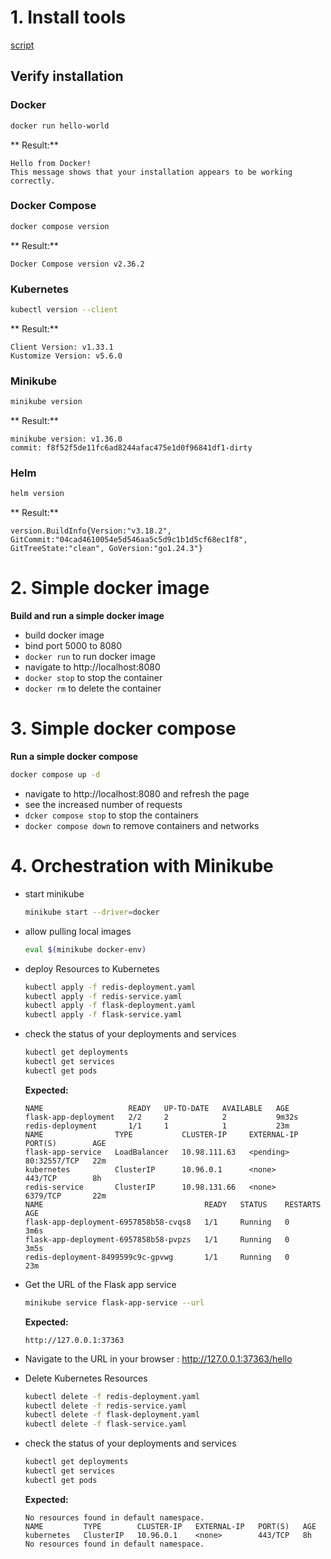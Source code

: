 # 1. Install tools

[script](./tools/install.sh)

## Verify installation

### Docker

```bash
docker run hello-world
```

** Result:**

```text
Hello from Docker!
This message shows that your installation appears to be working correctly.
```

### Docker Compose

```bash
docker compose version
```

** Result:**

```text
Docker Compose version v2.36.2
```

### Kubernetes

```bash
kubectl version --client
```

** Result:**

```text
Client Version: v1.33.1
Kustomize Version: v5.6.0
```

### Minikube

```bash
minikube version
```

** Result:**

```text
minikube version: v1.36.0
commit: f8f52f5de11fc6ad8244afac475e1d0f96841df1-dirty
```

### Helm

```bash
helm version
```

** Result:**

```text
version.BuildInfo{Version:"v3.18.2", GitCommit:"04cad4610054e5d546aa5c5d9c1b1d5cf68ec1f8", GitTreeState:"clean", GoVersion:"go1.24.3"}
```

# 2. Simple docker image

**Build and run a simple docker image**

- build docker image
- bind port 5000 to 8080
- ``docker run`` to run docker image
- navigate to http://localhost:8080
- ``docker stop`` to stop the container
- ``docker rm`` to delete the container

# 3. Simple docker compose

**Run a simple docker compose**

```bash
docker compose up -d
```

- navigate to http://localhost:8080 and refresh the page
- see the increased number of requests
- ``dcker compose stop`` to stop the containers
- ``docker compose down`` to remove containers and networks

# 4. Orchestration with Minikube

- start minikube

  ```bash
  minikube start --driver=docker
  ```

- allow pulling local images

  ```bash
  eval $(minikube docker-env)
  ```

- deploy Resources to Kubernetes

    ```bash
    kubectl apply -f redis-deployment.yaml
    kubectl apply -f redis-service.yaml
    kubectl apply -f flask-deployment.yaml
    kubectl apply -f flask-service.yaml
    ```
- check the status of your deployments and services

    ```bash
    kubectl get deployments
    kubectl get services
    kubectl get pods
    ```
  **Expected:**

  ```text
  NAME                   READY   UP-TO-DATE   AVAILABLE   AGE
  flask-app-deployment   2/2     2            2           9m32s
  redis-deployment       1/1     1            1           23m
  NAME                TYPE           CLUSTER-IP     EXTERNAL-IP   PORT(S)        AGE
  flask-app-service   LoadBalancer   10.98.111.63   <pending>     80:32557/TCP   22m
  kubernetes          ClusterIP      10.96.0.1      <none>        443/TCP        8h
  redis-service       ClusterIP      10.98.131.66   <none>        6379/TCP       22m
  NAME                                    READY   STATUS    RESTARTS   AGE
  flask-app-deployment-6957858b58-cvqs8   1/1     Running   0          3m6s
  flask-app-deployment-6957858b58-pvpzs   1/1     Running   0          3m5s
  redis-deployment-8499599c9c-gpvwg       1/1     Running   0          23m
    ```
- Get the URL of the Flask app service

    ```bash
    minikube service flask-app-service --url
    ```
    
    **Expected:**
    
    ```text
    http://127.0.0.1:37363
    ```
- Navigate to the URL in your browser : http://127.0.0.1:37363/hello
- Delete Kubernetes Resources

    ```bash
    kubectl delete -f redis-deployment.yaml
    kubectl delete -f redis-service.yaml
    kubectl delete -f flask-deployment.yaml
    kubectl delete -f flask-service.yaml
    ```
- check the status of your deployments and services

    ```bash
    kubectl get deployments
    kubectl get services
    kubectl get pods
    ```
  
    **Expected:**

    ```text
    No resources found in default namespace.
    NAME         TYPE        CLUSTER-IP   EXTERNAL-IP   PORT(S)   AGE
    kubernetes   ClusterIP   10.96.0.1    <none>        443/TCP   8h
    No resources found in default namespace.
    ```
  